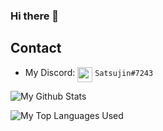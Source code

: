 ### Hi there 👋 

## Contact

- My Discord: <img src="https://yt3.ggpht.com/ytc/AAUvwngytTGNxTh-n4C6TLomue6cb2bYni4XMnzG1m0mOA=s88-c-k-c0x00ffffff-no-rj" width="24px" align="top"> `Satsujin#7243`

![My Github Stats](https://github-readme-stats.vercel.app/api?username=XXXTentacion&show_icons=true&theme=radical)

![My Top Languages Used](https://github-readme-stats.vercel.app/api/top-langs/?username=XXXTentacion&layout=compact&theme=radical)
